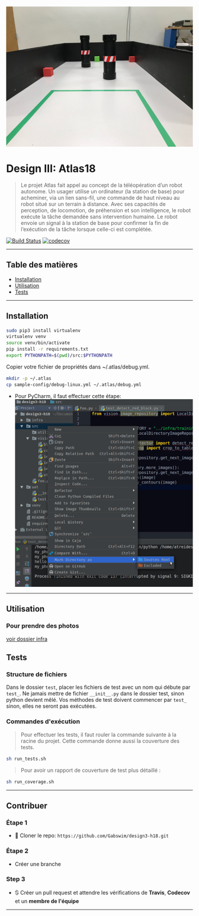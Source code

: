 ![](doc/board.jpg?raw=true)

# Design III: Atlas18

> Le projet Atlas fait appel au concept de la téléopération d’un robot autonome. Un usager utilise un ordinateur (la station de base) pour acheminer, via un lien sans-fil, une commande de haut niveau au robot situé sur un terrain à distance. Avec ses capacités de perception, de locomotion, de préhension et son intelligence, le robot exécute la tâche demandée sans intervention humaine. Le robot envoie un signal à la station de base pour confirmer la fin de l’exécution de la tâche lorsque celle-ci est complétée.


[![Build Status](https://travis-ci.com/Gabswim/design3-h18.svg?token=oFRzF26Q45xGBoB8qvZi&branch=master)](https://travis-ci.com/Gabswim/design3-h18) [![codecov](https://codecov.io/gh/Gabswim/design3-h18/branch/master/graph/badge.svg?token=qXU5zomZOm)](https://codecov.io/gh/Gabswim/design3-h18)


---

## Table des matières

- [Installation](#installation)
- [Utilisation](#utilisation)
- [Tests](#tests)

---

## Installation

```bash
sudo pip3 install virtualenv
virtualenv venv
source venv/bin/activate
pip install -r requirements.txt
export PYTHONPATH=$(pwd)/src:$PYTHONPATH
```
Copier votre fichier de propriétés dans ~/.atlas/debug.yml.
```bash
mkdir -p ~/.atlas
cp sample-config/debug-linux.yml ~/.atlas/debug.yml
```


- Pour PyCharm, il faut effectuer cette étape:
![](doc/mark_as_source.png?raw=true) 

---

## Utilisation
### Pour prendre des photos
[voir dossier infra](./infra)


## Tests 
### Structure de fichiers
Dans le dossier `test`, placer les fichiers de test avec un nom qui débute par `test_`. Ne jamais mettre de fichier `__init__.py` dans le dossier test, sinon python devient mêlé. Vos méthodes de test doivent commencer par `test_` sinon, elles ne seront pas exécutées.

### Commandes d'exécution
> Pour effectuer les tests, il faut rouler la commande suivante à la racine du projet. Cette commande donne aussi la couverture des tests.
```bash
sh run_tests.sh
```
> Pour avoir un rapport de couverture de test plus détaillé :
```bash
sh run_coverage.sh
```

---

## Contribuer

### Étape 1

- 👯 Cloner le repo: `https://github.com/Gabswim/design3-h18.git`

### Étape 2

- Créer une branche

### Step 3

- 🔃 Créer un pull request et attendre les vérifications de **Travis**, **Codecov** et un **membre de l'équipe**

---

